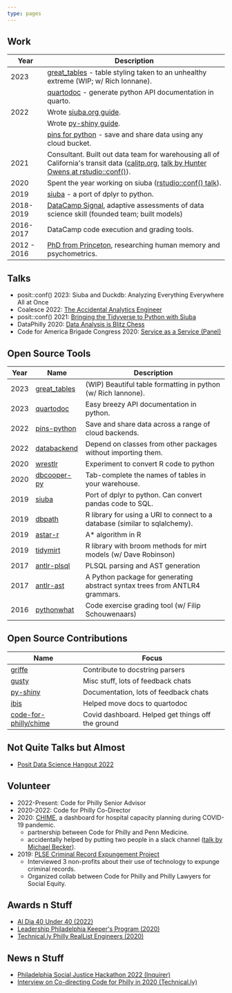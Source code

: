 ```yaml
---
type: pages
---
```


## Work

| Year | Description |
|------|-------------|
| 2023 | [great_tables](https://github.com/posit-dev/great-tables) - table styling taken to an unhealthy extreme (WIP; w/ Rich Ionnane). |
|  | [quartodoc](https://github.com/machow/quartodoc) - generate python API documentation in quarto. |
| 2022 | Wrote [siuba.org guide](https://siuba.org/guide). |
| | Wrote [py-shiny guide](https://shiny.posit.co/py/docs/overview.html). |
|  | [pins for python](https://github.com/rstudio/pins-python) - save and share data using any cloud bucket. |
| 2021 | Consultant. Built out data team for warehousing all of California's transit data ([calitp.org](https://www.calitp.org/), [talk by Hunter Owens at rstudio::conf()](https://youtu.be/MD5sKupHsTQ?si=boih1JeAbKl_rd64)). |
| 2020 | Spent the year working on siuba ([rstudio::conf() talk](https://youtu.be/w4Mi0u4urbQ?si=uPMdPAC8IwH9tOWL)). |
| 2019 | [siuba](https://github.com/machow/siuba) - a port of dplyr to python. |
| 2018-2019 | [DataCamp Signal](https://www.datacamp.com/signal), adaptive assessments of data science skill (founded team; built models) |
| 2016-2017 | DataCamp code execution and grading tools. |
| 2012 - 2016 | [PhD from Princeton](https://scholar.google.com/citations?hl=en&user=vF9_I2QAAAAJ), researching human memory and psychometrics. |

## Talks

* posit::conf() 2023: Siuba and Duckdb: Analyzing Everything Everywhere All at Once
* Coalesce 2022: [The Accidental Analytics Engineer](https://www.youtube.com/live/EYdb1x1cO9U?si=iGo3NdVL1HdtQdiM)
* posit::conf() 2021: [Bringing the Tidyverse to Python with Siuba](https://youtu.be/w4Mi0u4urbQ?si=px11w6C2_VrCXUtb)
* DataPhilly 2020: [Data Analysis is Blitz Chess](https://youtu.be/3CgIeGksSvg?si=XL68V84c_lGMyyvn)
* Code for America Brigade Congress 2020: [Service as a Service (Panel)](https://youtu.be/xtek3pzZPtU?t=1984)


## Open Source Tools

| Year | Name        | Description |
|------|-------------|-------------|
| 2023 | [great_tables](https://github.com/posit-dev/great-tables) | (WIP) Beautiful table formatting in python (w/ Rich Iannone). |
| 2023 | [quartodoc](https://github.com/machow/quartodoc) | Easy breezy API documentation in python. |
| 2022 | [pins-python](https://github.com/rstudio/pins-python) | Save and share data across a range of cloud backends. |
| 2022 | [databackend](https://github.com/machow/databackend) | Depend on classes from other packages without importing them. |
| 2020 | [wrestlr](https://github.com/machow/wrestlr) | Experiment to convert R code to python |
| 2020 | [dbcooper-py](https://github.com/machow/dbcooper-py) | Tab-complete the names of tables in your warehouse. |
| 2019 | [siuba](https://github.com/machow/siuba) | Port of dplyr to python. Can convert pandas code to SQL. |
| 2019 | [dbpath](https://github.com/machow/dbpath) | R library for using a URI to connect to a database (similar to sqlalchemy). |
| 2019 | [astar-r](https://github.com/machow/astar-r) | A* algorithm in R |
| 2019 | [tidymirt](https://github.com/datacamp/tidymirt) | R library with broom methods for mirt models (w/ Dave Robinson) |
| 2017 | [antlr-plsql](https://github.com/datacamp/antlr-plsql) | PLSQL parsing and AST generation |
| 2017 | [antlr-ast](https://github.com/datacamp/antlr-ast)   | A Python package for generating abstract syntax trees from ANTLR4 grammars. |
| 2016 | [pythonwhat](https://github.com/datacamp/pythonwhat)   | Code exercise grading tool (w/ Filip Schouwenaars) |

## Open Source Contributions

| Name | Focus |
| ---- | ---- |
| [griffe](https://github.com/mkdocstrings/griffe) | Contribute to docstring parsers | 
| [gusty](https://github.com/pipeline-tools/gusty) | Misc stuff, lots of feedback chats |
| [py-shiny](https://github.com/rstudio/py-shiny) | Documentation, lots of feedback chats |
| [ibis](https://github.com/ibis-project/ibis) | Helped move docs to quartodoc |
| [code-for-philly/chime](https://github.com/CodeForPhilly/chime) | Covid dashboard. Helped get things off the ground |

## Not Quite Talks but Almost

* [Posit Data Science Hangout 2022](https://www.youtube.com/watch?v=KubOBhiRfIY&ab_channel=PositPBC)

## Volunteer


* 2022-Present: Code for Philly Senior Advisor
* 2020-2022: Code for Philly Co-Director
* 2020: [CHIME](https://github.com/CodeForPhilly/chime), a dashboard for hospital capacity planning during COVID-19 pandemic.
  - partnership between Code for Philly and Penn Medicine.
  - accidentally helped by putting two people in a slack channel ([talk by Michael Becker](https://youtu.be/n-CI5DeQZCY?si=w_2Ck19vqvRrnb1G&t=1530)).
* 2019: [PLSE Criminal Record Expungement Project](https://codeforphilly.org/projects/philadelphia_lawyers_for_social_equity_-_record_expungement)
  - Interviewed 3 non-profits about their use of technology to expunge criminal records.
  - Organized collab between Code for Philly and Philly Lawyers for Social Equity.


## Awards n Stuff

* [Al Dia 40 Under 40 (2022)](https://www.aldianews.com/en/leadership/advocacy/al-dia-40u40-michael-chow)
* [Leadership Philadelphia Keeper's Program (2020)](https://generocity.org/philly/2020/10/27/leadership-philadelphias-2020-2021-keepers-cohort/)
* [Technical.ly Philly RealList Engineers (2020)](https://technical.ly/software-development/reallist-engineers-2020-influential-technologists-philadelphia/)

## News n Stuff

* [Philadelphia Social Justice Hackathon 2022 (Inquirer)](https://www.inquirer.com/news/philadelphia-social-justice-hackathon-coding-law-school-drexel-temple-villanova-penn-20221028.html)
* [Interview on Co-directing Code for Philly in 2020 (Technical.ly)](https://technical.ly/civic-news/code-for-philly-2020-shifts/)